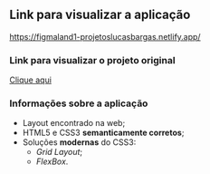 ## Link para visualizar a aplicação
<https://figmaland1-projetoslucasbargas.netlify.app/>

### Link para visualizar o projeto original
[Clique aqui](https://www.figma.com/file/bG8jzW8bkoMmbpVWCxr4G3/Figmaland-Business-Landing-page-Dark-Community)

### Informações sobre a aplicação
* Layout encontrado na web; 
* HTML5 e CSS3 **semanticamente corretos**;
* Soluções **modernas** do CSS3: 
    * *Grid Layout*;
    * *FlexBox*.